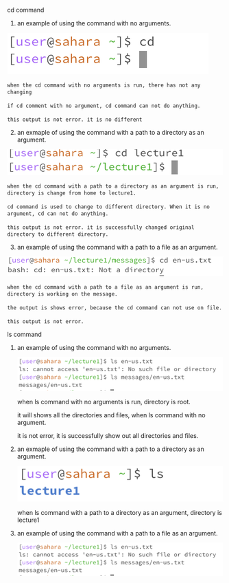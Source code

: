 cd command
1. an example of using the command with no arguments.

  ![Image](4.png)

    when the cd command with no arguments is run, there has not any changing
  
    if cd comment with no argument, cd command can not do anything.
  
    this output is not error. it is no different
  
2. an exmaple of using the command with a path to a directory as an argument.

  ![Image](5.png)

    when the cd command with a path to a directory as an argument is run, directory is change from home to lecture1.
  
    cd command is used to change to different directory. When it is no argument, cd can not do anything.
  
    this output is not error. it is successfully changed original directory to different directory.
  

3. an example of using the command with a path to a file as an argument.

  ![Image](6.png)

    when the cd command with a path to a file as an argument is run, directory is working on the message.
    
    the output is shows error, because the cd command can not use on file.
    
    this output is not error.

ls command

  1. an example of using the command with no arguments.

       ![Image](11.png)

     when ls command with no arguments is run, directory is root.

     it will shows all the directories and files, when ls command with no argument.

     it is not error, it is successfully show out all directories and files.

     
  3. an exmaple of using the command with a path to a directory as an argument.

       ![Image](12.png)

     when ls command with a path to a directory as an argument, directory is lecture1

     


     
  5. an example of using the command with a path to a file as an argument.

       ![Image](11.png)

  



